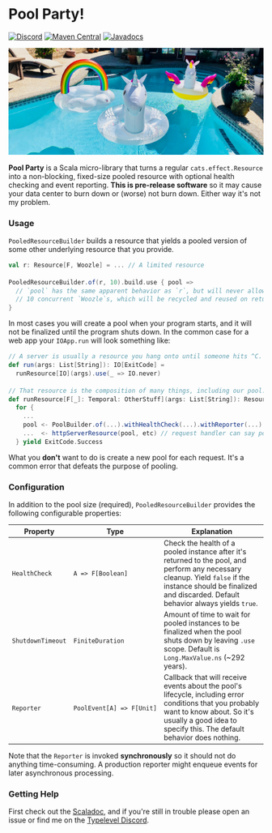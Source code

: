 # Pool Party!

[![Discord](https://img.shields.io/discord/632277896739946517.svg?label=&logo=discord&logoColor=ffffff&color=404244&labelColor=6A7EC2)](https://sca.la/typeleveldiscord)
[![Maven Central](https://img.shields.io/maven-central/v/org.tpolecat/pool-party_2.13.svg)](https://maven-badges.herokuapp.com/maven-central/org.tpolecat/pool-party_2.13)
[![Javadocs](https://javadoc.io/badge/org.tpolecat/pool-party_2.13.svg)](https://javadoc.io/doc/org.tpolecat/pool-party_2.13)


![Pool full of scary monsters.](pool.jpg)

**Pool Party** is a Scala micro-library that turns a regular `cats.effect.Resource` into a non-blocking, fixed-size pooled resource with optional health checking and event reporting. **This is pre-release software** so it may cause your data center to burn down or (worse) not burn down. Either way it's not my problem.

### Usage

`PooledResourceBuilder` builds a resource that yields a pooled version of some other underlying
resource that you provide.

```scala
val r: Resource[F, Woozle] = ... // A limited resource

PooledResourceBuilder.of(r, 10).build.use { pool =>
  // `pool` has the same apparent behavior as `r`, but will never allow more than
  // 10 concurrent `Woozle`s, which will be recycled and reused on return.
}
```

In most cases you will create a pool when your program starts, and it will not be finalized until the program shuts down. In the common case for a web app your `IOApp.run` will look something like:

```scala
// A server is usually a resource you hang onto until someone hits ^C.
def run(args: List[String]): IO[ExitCode] =
  runResource[IO](args).use(_ => IO.never)

// That resource is the composition of many things, including our pool.
def runResource[F[_]: Temporal: OtherStuff](args: List[String]): Resource[F, ExitCode] =
  for {
    ...
    pool <- PoolBuilder.of(...).withHealthCheck(...).withReporter(...).build
    ...  <- httpServerResource(pool, etc) // request handler can say pool.use
  } yield ExitCode.Success
```

What you **don't** want to do is create a new pool for each request. It's a common error that defeats the purpose of pooling.

### Configuration

In addition to the pool size (required), `PooledResourceBuilder` provides the following configurable properties:

| Property | Type | Explanation |
|---|---|--|
|`HealthCheck` | `A => F[Boolean]` | Check the health of a pooled instance after it's returned to the pool, and perform any necessary cleanup. Yield `false` if the instance should be finalized and discarded. Default behavior always yields `true`. |
|`ShutdownTimeout` | `FiniteDuration` | Amount of time to wait for pooled instances to be finalized when the pool shuts down by leaving `.use` scope. Default is `Long.MaxValue.ns` (~292 years). |
|`Reporter` | `PoolEvent[A] => F[Unit]` | Callback that will receive events about the pool's lifecycle, including error conditions that you probably want to know about. So it's usually a good idea to specify this. The default behavior does nothing. |

Note that the `Reporter` is invoked **synchronously** so it should not do anything time-consuming. A production reporter might enqueue events for later asynchronous processing.

### Getting Help

First check out the [Scaladoc](https://javadoc.io/doc/org.tpolecat/pool-party_2.13), and if you're
still in trouble please open an issue or find me on the [Typelevel Discord](https://sca.la/typeleveldiscord).
